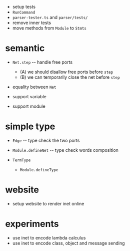 - setup tests
- `RunCommand`
- `parser-tester.ts` and `parser/tests/`
- remove inner tests
- move methods from `Module` to `Stmts`

# semantic

- `Net.step` -- handle free ports

  - (A) we should disallow free ports before `step`
  - (B) we can temporarily close the net before `step`

- equality between `Net`

- support variable

- support module

# simple type

- `Edge` -- type check the two ports

- `Module.defineNet` -- type check words composition

- `TermType`
  - `Module.defineType`

# website

- setup website to render inet online

# experiments

- use inet to encode lambda calculus
- use inet to encode class, object and message sending
